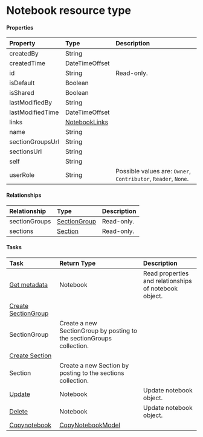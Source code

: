 # Notebook resource type



#### Properties
| Property	   | Type	|Description|
|:---------------|:--------|:----------|
|createdBy|String||
|createdTime|DateTimeOffset||
|id|String| Read-only.|
|isDefault|Boolean||
|isShared|Boolean||
|lastModifiedBy|String||
|lastModifiedTime|DateTimeOffset||
|links|[NotebookLinks](notebooklinks.md)||
|name|String||
|sectionGroupsUrl|String||
|sectionsUrl|String||
|self|String||
|userRole|String| Possible values are: `Owner`, `Contributor`, `Reader`, `None`.|

#### Relationships
| Relationship | Type	|Description|
|:---------------|:--------|:----------|
|sectionGroups|[SectionGroup](sectiongroup.md)| Read-only.|
|sections|[Section](section.md)| Read-only.|

#### Tasks

| Task		   | Return Type	|Description|
|:---------------|:--------|:----------|
|[Get metadata](../api/notebook_get.md) | Notebook |Read properties and relationships of notebook object.|
|[Create SectionGroup]((../api/notebook_post_sectiongroups.md)) | 
									SectionGroup| Create a new SectionGroup by posting to the sectionGroups collection.|
|[Create Section]((../api/notebook_post_sections.md)) | 
									Section| Create a new Section by posting to the sections collection.|
|[Update](../api/notebook_update.md) | Notebook	|Update notebook object. |
|[Delete](../api/notebook_delete.md) | Notebook	|Update notebook object. |
|[Copynotebook](../api/notebook_copynotebook.md)|[CopyNotebookModel](copynotebookmodel.md)||
